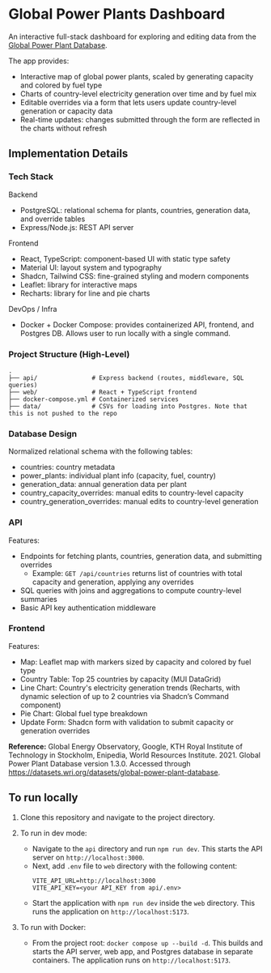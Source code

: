 # Global Power Plants Dashboard

An interactive full-stack dashboard for exploring and editing data from the [Global Power Plant Database](https://datasets.wri.org/datasets/global-power-plant-database).

The app provides:
* Interactive map of global power plants, scaled by generating capacity and colored by fuel type
* Charts of country-level electricity generation over time and by fuel mix
* Editable overrides via a form that lets users update country-level generation or capacity data
* Real-time updates: changes submitted through the form are reflected in the charts without refresh

## Implementation Details
### Tech Stack
Backend
* PostgreSQL: relational schema for plants, countries, generation data, and override tables
* Express/Node.js: REST API server

Frontend
* React, TypeScript: component-based UI with static type safety
* Material UI: layout system and typography
* Shadcn, Tailwind CSS: fine-grained styling and modern components
* Leaflet: library for interactive maps
* Recharts: library for line and pie charts

DevOps / Infra
* Docker + Docker Compose: provides containerized API, frontend, and Postgres DB. Allows user to run locally with a single command.

### Project Structure (High-Level)
```
.
├── api/               # Express backend (routes, middleware, SQL queries)
├── web/               # React + TypeScript frontend
├── docker-compose.yml # Containerized services
├── data/              # CSVs for loading into Postgres. Note that this is not pushed to the repo
```

### Database Design

Normalized relational schema with the following tables:
* countries: country metadata
* power_plants: individual plant info (capacity, fuel, country)
* generation_data: annual generation data per plant
* country_capacity_overrides: manual edits to country-level capacity
* country_generation_overrides: manual edits to country-level generation

### API
Features:
* Endpoints for fetching plants, countries, generation data, and submitting overrides
    * Example: `GET /api/countries` returns list of countries with total capacity and generation, applying any overrides
* SQL queries with joins and aggregations to compute country-level summaries
* Basic API key authentication middleware

### Frontend
Features:
* Map: Leaflet map with markers sized by capacity and colored by fuel type
* Country Table: Top 25 countries by capacity (MUI DataGrid)
* Line Chart: Country's electricity generation trends (Recharts, with dynamic selection of up to 2 countries via Shadcn’s Command component)
* Pie Chart: Global fuel type breakdown
* Update Form: Shadcn form with validation to submit capacity or generation overrides

**Reference:** 
Global Energy Observatory, Google, KTH Royal Institute of Technology in Stockholm, Enipedia, World Resources Institute. 2021. Global Power Plant Database version 1.3.0. Accessed through https://datasets.wri.org/datasets/global-power-plant-database.

## To run locally

1. Clone this repository and navigate to the project directory.

2. To run in dev mode:
    - Navigate to the `api` directory and run `npm run dev`. This starts the API server on `http://localhost:3000`.
    - Next, add `.env` file to `web` directory with the following content:
        ```env
        VITE_API_URL=http://localhost:3000
        VITE_API_KEY=<your API_KEY from api/.env>
        ```
    - Start the application with `npm run dev` inside the `web` directory. This runs the application on `http://localhost:5173`.

3. To run with Docker:
    - From the project root: `docker compose up --build -d`. This builds and starts the API server, web app, and Postgres database in separate containers. The application runs on `http://localhost:5173`.